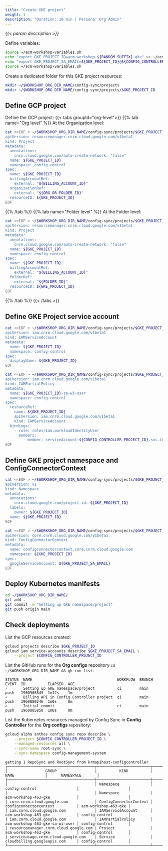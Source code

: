 ```yaml
---
title: "Create GKE project"
weight: 1
description: "Duration: 10 min | Persona: Org Admin"
---
```

_{{< param description >}}_

Define variables:
```Bash
source ~/acm-workshop-variables.sh
echo "export GKE_PROJECT_ID=acm-workshop-${RANDOM_SUFFIX}-gke" >> ~/acm-workshop-variables.sh
echo "export GKE_PROJECT_SA_EMAIL=${GKE_PROJECT_ID}@${CONFIG_CONTROLLER_PROJECT_ID}.iam.gserviceaccount.com" >> ~/acm-workshop-variables.sh
source ~/acm-workshop-variables.sh
```

Create a dedicated folder for this GKE project resources:
```Bash
mkdir ~/$WORKSHOP_ORG_DIR_NAME/config-sync/projects
mkdir ~/$WORKSHOP_ORG_DIR_NAME/config-sync/projects/$GKE_PROJECT_ID
```

## Define GCP project

Define the GCP project:
{{< tabs groupId="org-level">}}
{{% tab name="Org level" %}}
At the Organization level:
```Bash
cat <<EOF > ~/$WORKSHOP_ORG_DIR_NAME/config-sync/projects/$GKE_PROJECT_ID/project.yaml
apiVersion: resourcemanager.cnrm.cloud.google.com/v1beta1
kind: Project
metadata:
  annotations:
    cnrm.cloud.google.com/auto-create-network: "false"
  name: ${GKE_PROJECT_ID}
  namespace: config-control
spec:
  name: ${GKE_PROJECT_ID}
  billingAccountRef:
    external: "${BILLING_ACCOUNT_ID}"
  organizationRef:
    external: "${ORG_OR_FOLDER_ID}"
  resourceID: ${GKE_PROJECT_ID}
EOF
```
{{% /tab %}}
{{% tab name="Folder level" %}}
At the Folder level:
```Bash
cat <<EOF > ~/$WORKSHOP_ORG_DIR_NAME/config-sync/projects/$GKE_PROJECT_ID/project.yaml
apiVersion: resourcemanager.cnrm.cloud.google.com/v1beta1
kind: Project
metadata:
  annotations:
    cnrm.cloud.google.com/auto-create-network: "false"
  name: ${GKE_PROJECT_ID}
  namespace: config-control
spec:
  name: ${GKE_PROJECT_ID}
  billingAccountRef:
    external: "${BILLING_ACCOUNT_ID}"
  folderRef:
    external: "${FOLDER_ID}"
  resourceID: ${GKE_PROJECT_ID}
EOF
```
{{% /tab %}}
{{< /tabs >}}

## Define GKE Project service account

```Bash
cat <<EOF > ~/$WORKSHOP_ORG_DIR_NAME/config-sync/projects/$GKE_PROJECT_ID/service-account.yaml
apiVersion: iam.cnrm.cloud.google.com/v1beta1
kind: IAMServiceAccount
metadata:
  name: ${GKE_PROJECT_ID}
  namespace: config-control
spec:
  displayName: ${GKE_PROJECT_ID}
EOF
```

```Bash
cat <<EOF > ~/$WORKSHOP_ORG_DIR_NAME/config-sync/projects/$GKE_PROJECT_ID/workload-identity-user.yaml
apiVersion: iam.cnrm.cloud.google.com/v1beta1
kind: IAMPartialPolicy
metadata:
  name: ${GKE_PROJECT_ID}-sa-wi-user
  namespace: config-control
spec:
  resourceRef:
    name: ${GKE_PROJECT_ID}
    apiVersion: iam.cnrm.cloud.google.com/v1beta1
    kind: IAMServiceAccount
  bindings:
    - role: roles/iam.workloadIdentityUser
      members:
        - member: serviceAccount:${CONFIG_CONTROLLER_PROJECT_ID}.svc.id.goog[cnrm-system/cnrm-controller-manager-${GKE_PROJECT_ID}]
EOF
```

## Define GKE project namespace and ConfigConnectorContext

```Bash
cat <<EOF > ~/$WORKSHOP_ORG_DIR_NAME/config-sync/projects/$GKE_PROJECT_ID/namespace.yaml
apiVersion: v1
kind: Namespace
metadata:
  annotations:
    cnrm.cloud.google.com/project-id: ${GKE_PROJECT_ID}
  labels:
    owner: ${GKE_PROJECT_ID}
  name: ${GKE_PROJECT_ID}
EOF
```

```Bash
cat <<EOF > ~/$WORKSHOP_ORG_DIR_NAME/config-sync/projects/$GKE_PROJECT_ID/config-connector-context.yaml
apiVersion: core.cnrm.cloud.google.com/v1beta1
kind: ConfigConnectorContext
metadata:
  name: configconnectorcontext.core.cnrm.cloud.google.com
  namespace: ${GKE_PROJECT_ID}
spec:
  googleServiceAccount: ${GKE_PROJECT_SA_EMAIL}
EOF
```

## Deploy Kubernetes manifests

```Bash
cd ~/$WORKSHOP_ORG_DIR_NAME/
git add .
git commit -m "Setting up GKE namespace/project"
git push origin main
```

## Check deployments

List the GCP resources created:
```Bash
gcloud projects describe $GKE_PROJECT_ID
gcloud iam service-accounts describe $GKE_PROJECT_SA_EMAIL \
    --project $CONFIG_CONTROLLER_PROJECT_ID
```

List the GitHub runs for the **Org configs** repository `cd ~/$WORKSHOP_ORG_DIR_NAME && gh run list`:
```Plaintext
STATUS  NAME                                      WORKFLOW  BRANCH  EVENT  ID          ELAPSED  AGE
✓       Setting up GKE namespace/project          ci        main    push   1960908849  1m12s    1m
✓       Billing API in Config Controller project  ci        main    push   1960889246  1m0s     8m
✓       Initial commit                            ci        main    push   1960885850  1m8s     9m
```

List the Kubernetes resources managed by Config Sync in **Config Controller** for the **Org configs** repository:
```Bash
gcloud alpha anthos config sync repo describe \
    --project $CONFIG_CONTROLLER_PROJECT_ID \
    --managed-resources all \
    --sync-name root-sync \
    --sync-namespace config-management-system
```
```Plaintext
getting 1 RepoSync and RootSync from krmapihost-configcontroller
┌───────────────────────────────────────┬────────────────────────┬─────────────────────────────────┬──────────────────────┐
│                 GROUP                 │          KIND          │               NAME              │      NAMESPACE       │
├───────────────────────────────────────┼────────────────────────┼─────────────────────────────────┼──────────────────────┤
│                                       │ Namespace              │ config-control                  │                      │
│                                       │ Namespace              │ acm-workshop-463-gke            │                      │
│ core.cnrm.cloud.google.com            │ ConfigConnectorContext │ configconnectorcontext          │ acm-workshop-463-gke │
│ iam.cnrm.cloud.google.com             │ IAMServiceAccount      │ acm-workshop-463-gke            │ config-control       │
│ iam.cnrm.cloud.google.com             │ IAMPartialPolicy       │ acm-workshop-463-gke-sa-wi-user │ config-control       │
│ resourcemanager.cnrm.cloud.google.com │ Project                │ acm-workshop-463-gke            │ config-control       │
│ serviceusage.cnrm.cloud.google.com    │ Service                │ cloudbilling.googleapis.com     │ config-control       │
└───────────────────────────────────────┴────────────────────────┴─────────────────────────────────┴──────────────────────┘
```